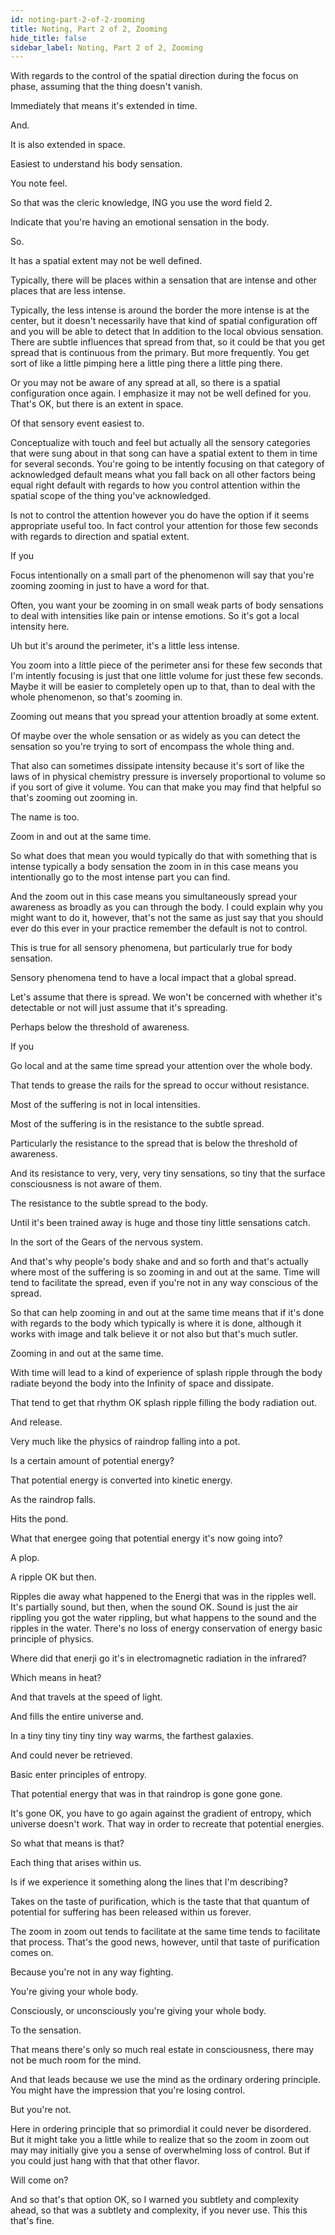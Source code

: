 ```yaml
---
id: noting-part-2-of-2-zooming
title: Noting, Part 2 of 2, Zooming
hide_title: false
sidebar_label: Noting, Part 2 of 2, Zooming
---
```

With regards to the control of the spatial direction during the focus on phase, assuming that the thing doesn't vanish.

Immediately that means it's extended in time.

And.

It is also extended in space.

Easiest to understand his body sensation.

You note feel.

So that was the cleric knowledge, ING you use the word field 2.

Indicate that you're having an emotional sensation in the body.

So.

It has a spatial extent may not be well defined.

Typically, there will be places within a sensation that are intense and other places that are less intense.

Typically, the less intense is around the border the more intense is at the center, but it doesn't necessarily have that kind of spatial configuration off and you will be able to detect that In addition to the local obvious sensation. There are subtle influences that spread from that, so it could be that you get spread that is continuous from the primary. But more frequently. You get sort of like a little pimping here a little ping there a little ping there.

Or you may not be aware of any spread at all, so there is a spatial configuration once again. I emphasize it may not be well defined for you. That's OK, but there is an extent in space.

Of that sensory event easiest to.

Conceptualize with touch and feel but actually all the sensory categories that were sung about in that song can have a spatial extent to them in time for several seconds. You're going to be intently focusing on that category of acknowledged default means what you fall back on all other factors being equal right default with regards to how you control attention within the spatial scope of the thing you've acknowledged.

Is not to control the attention however you do have the option if it seems appropriate useful too. In fact control your attention for those few seconds with regards to direction and spatial extent.

If you

Focus intentionally on a small part of the phenomenon will say that you're zooming zooming in just to have a word for that.

Often, you want your be zooming in on small weak parts of body sensations to deal with intensities like pain or intense emotions. So it's got a local intensity here.

Uh but it's around the perimeter, it's a little less intense.

You zoom into a little piece of the perimeter ansi for these few seconds that I'm intently focusing is just that one little volume for just these few seconds. Maybe it will be easier to completely open up to that, than to deal with the whole phenomenon, so that's zooming in.

Zooming out means that you spread your attention broadly at some extent.

Of maybe over the whole sensation or as widely as you can detect the sensation so you're trying to sort of encompass the whole thing and.

That also can sometimes dissipate intensity because it's sort of like the laws of in physical chemistry pressure is inversely proportional to volume so if you sort of give it volume. You can that make you may find that helpful so that's zooming out zooming in.

The name is too.

Zoom in and out at the same time.

So what does that mean you would typically do that with something that is intense typically a body sensation the zoom in in this case means you intentionally go to the most intense part you can find.

And the zoom out in this case means you simultaneously spread your awareness as broadly as you can through the body. I could explain why you might want to do it, however, that's not the same as just say that you should ever do this ever in your practice remember the default is not to control.

This is true for all sensory phenomena, but particularly true for body sensation.

Sensory phenomena tend to have a local impact that a global spread.



Let's assume that there is spread. We won't be concerned with whether it's detectable or not will just assume that it's spreading.

Perhaps below the threshold of awareness.

If you

Go local and at the same time spread your attention over the whole body.

That tends to grease the rails for the spread to occur without resistance.

Most of the suffering is not in local intensities.

Most of the suffering is in the resistance to the subtle spread.

Particularly the resistance to the spread that is below the threshold of awareness.

And its resistance to very, very, very tiny sensations, so tiny that the surface consciousness is not aware of them.

The resistance to the subtle spread to the body.

Until it's been trained away is huge and those tiny little sensations catch.

In the sort of the Gears of the nervous system.

And that's why people's body shake and and so forth and that's actually where most of the suffering is so zooming in and out at the same. Time will tend to facilitate the spread, even if you're not in any way conscious of the spread.



So that can help zooming in and out at the same time means that if it's done with regards to the body which typically is where it is done, although it works with image and talk believe it or not also but that's much sutler.

Zooming in and out at the same time.

With time will lead to a kind of experience of splash ripple through the body radiate beyond the body into the Infinity of space and dissipate.

That tend to get that rhythm OK splash ripple filling the body radiation out.

And release.

Very much like the physics of raindrop falling into a pot.

Is a certain amount of potential energy?

That potential energy is converted into kinetic energy.

As the raindrop falls.

Hits the pond.

What that energee going that potential energy it's now going into?

A plop.

A ripple OK but then.

Ripples die away what happened to the Energi that was in the ripples well. It's partially sound, but then, when the sound OK. Sound is just the air rippling you got the water rippling, but what happens to the sound and the ripples in the water. There's no loss of energy conservation of energy basic principle of physics.

Where did that enerji go it's in electromagnetic radiation in the infrared?

Which means in heat?

And that travels at the speed of light.

And fills the entire universe and.

In a tiny tiny tiny tiny tiny way warms, the farthest galaxies.

And could never be retrieved.

Basic enter principles of entropy.

That potential energy that was in that raindrop is gone gone gone.

It's gone OK, you have to go again against the gradient of entropy, which universe doesn't work. That way in order to recreate that potential energies.

So what that means is that?

Each thing that arises within us.



Is if we experience it something along the lines that I'm describing?

Takes on the taste of purification, which is the taste that that quantum of potential for suffering has been released within us forever.

The zoom in zoom out tends to facilitate at the same time tends to facilitate that process. That's the good news, however, until that taste of purification comes on.

Because you're not in any way fighting.

You're giving your whole body.

Consciously, or unconsciously you're giving your whole body.

To the sensation.

That means there's only so much real estate in consciousness, there may not be much room for the mind.

And that leads because we use the mind as the ordinary ordering principle. You might have the impression that you're losing control.

But you're not.

Here in ordering principle that so primordial it could never be disordered. But it might take you a little while to realize that so the zoom in zoom out may may initially give you a sense of overwhelming loss of control. But if you could just hang with that that other flavor.

Will come on?

And so that's that option OK, so I warned you subtlety and complexity ahead, so that was a subtlety and complexity, if you never use. This this that's fine.

